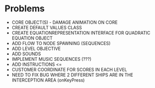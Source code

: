 # Problems

- CORE OBJECT(S) - DAMAGE ANIMATION ON CORE
- CREATE DEFAULT VALUES CLASS
- CREATE EQUATIONREPRESENTATION INTERFACE FOR QUADRATIC EQUATION OBJECT
- ADD FLOW TO NODE SPAWNING (SEQUENCES)
- ADD LEVEL OBJECTIVE
- ADD SOUNDS
- IMPLEMENT MUSIC SEQUENCES (???)
- ADD INSTRUCTIONS <=
- CUSTOMER COORDINATE FOR SCORES IN EACH LEVEL
- NEED TO FIX BUG WHERE 2 DIFFERENT SHIPS ARE IN THE INTERCEPTION AREA (onKeyPress)